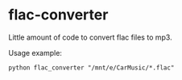 # flac-converter

Little amount of code to convert flac files to mp3.

Usage example:

```commandline
python flac_converter "/mnt/e/CarMusic/*.flac"
```
